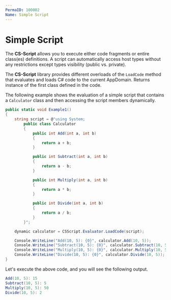 ```yaml
---
PermaID: 100002
Name: Simple Script
---
```


# Simple Script

The **CS-Script** allows you to execute either code fragments or entire class(es) definitions. A script can automatically access host types without any restrictions except types visibility (public vs. private). 

The **CS-Script** library provides different overloads of the `LoadCode` method that evaluates and loads C# code to the current AppDomain. Returns instance of the first class defined in the code.

The following example shows the evaluation of a simple script that contains a `Calculator` class and then accessing the script members dynamically.

```csharp
public static void Example1()
{
    string script = @"using System;
        public class Calculator
        {
            public int Add(int a, int b)
            {
                return a + b;
            }

            public int Subtract(int a, int b)
            {
                return a - b;
            }

            public int Multiply(int a, int b)
            {
                return a * b;
            }

            public int Divide(int a, int b)
            {
                return a / b;
            }
        }";

    dynamic calculator = CSScript.Evaluator.LoadCode(script);

    Console.WriteLine("Add(10, 5): {0}", calculator.Add(10, 5));
    Console.WriteLine("Subtract(10, 5): {0}", calculator.Subtract(10, 5));
    Console.WriteLine("Multiply(10, 5): {0}", calculator.Multiply(10, 5));
    Console.WriteLine("Divide(10, 5): {0}", calculator.Divide(10, 5));
}
```

Let's execute the above code, and you will see the following output.

```csharp
Add(10, 5): 15
Subtract(10, 5): 5
Multiply(10, 5): 50
Divide(10, 5): 2
```